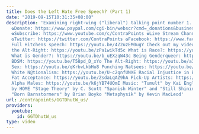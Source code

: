 ```yaml
---
title: Does the Left Hate Free Speech? (Part 1)
date: "2019-09-15T10:31:35+08:00"
description: 'Examining right-wing ("liberal") talking point number 1. ✿Patreon: https://www.patreon.com/contrapoints
  ✿Donate: https://www.paypal.com/cgi-bin/webscr?cmd=_donations&business=QAXL4AUZAQY7C&lc=US&item_name=ContraPoints&currency_code=USD&bn=PP%2dDonationsBF%3abtn_donateCC_LG%2egif%3aNonHosted
  ✿Subscribe: https://www.youtube.com/c/ContraPoints ✿Live Stream Channel: https://www.youtube.com/c/ContraPointsLive
  ✿Twitter: https://twitter.com/ContraPoints ✿Facebook: https://www.facebook.com/ContraPoints/
  Full Hitchens speech: https://youtu.be/4Z2uzEM0ugY Check out my videos about: Debating
  the Alt-Right: https://youtu.be/zPa1wikTd5c What is Race?: https://youtu.be/PY3lBKje46E
  What is Gender?: https://youtu.be/b_uEXzqW43c Being Genderqueer: https://youtu.be/0hmULQc5jIw
  BDSM: https://youtu.be/T58pd_D_xYo The Alt-Right: https://youtu.be/a3XjRO4-kGk Casual
  Sex: https://youtu.be/qKrbvLkbHu8 Punching Natsees: https://youtu.be/iEyL1rDe60w
  White N@tionalism: https://youtu.be/U-c2qnfUNXE Racial Injustice in Baltimore: https://youtu.be/8r6GBo_7UNc
  Fat Acceptance: https://youtu.be/ZsdaLqAZ9hA Pick-Up Artists: https://youtu.be/bTomsgnRZFk
  Alpha Males: https://youtu.be/k6jYB74UQmI Music: "Tumult" by Kai Engle "Far Away"
  by HOME "Stage Theory" by C. Scott "Spanish Winter" and "Still Shining" by ThePassionHiFi
  "Born Barnstormers" by Brian Boyko "Metaphysik" by Kevin MacLeod'
url: /contrapoints/GGTDhutW_us/
providers:
  youtube:
    id: GGTDhutW_us
type: video
---
```

